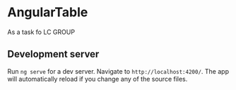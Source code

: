 # AngularTable

As a task fo LC GROUP

## Development server

Run `ng serve` for a dev server. Navigate to `http://localhost:4200/`. The app will automatically reload if you change any of the source files.